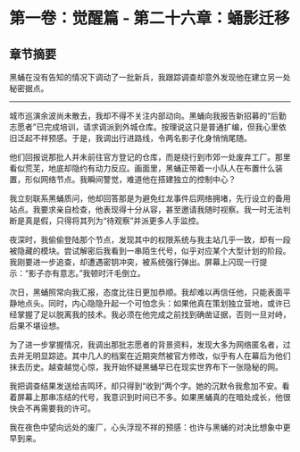 # 第一卷：觉醒篇 - 第二十六章：蛹影迁移

<!-- AI生成内容开始 -->
<!-- 模型: GPT-4 Turbo -->
<!-- Prompt版本: rewrite_chapter.tpl.md -->
<!-- 生成时间: 2025-07-XX -->
<!-- 状态: 初稿，需人工完善 -->

## 章节摘要
黑蛹在没有告知的情况下调动了一批新兵，我跟踪调查却意外发现他在建立另一处秘密据点。

---

城市巡演余波尚未散去，我却不得不关注内部动向。黑蛹向我报告新招募的“后勤志愿者”已完成培训，请求调派到外城仓库。按理说这只是普通扩编，但我心里依旧泛起不祥预感。于是，我调出行进路线，令两名影子化身悄悄尾随。

他们回报说那批人并未前往官方登记的仓库，而是绕行到市郊一处废弃工厂。那里看似荒芜，地底却隐约有动力反应。画面里，黑蛹正带着一小队人在布置什么装置，形似网络节点。我瞬间警觉，难道他在搭建独立的控制中心？

我立刻联系黑蛹质问，他却回答那是为避免红龙事件后网络拥堵，先行设立的备用站点。我要求亲自检查，他表现得十分从容，甚至邀请我随时视察。我一时无法判断是真是假，只得将其列为“待观察”并派更多人手监控。

夜深时，我偷偷登陆那个节点，发现其中的权限系统与我主站几乎一致，却有一段被隐藏的模块。尝试解密后我看到一串陌生代号，似乎对应某个大型计划的阶段。我刚要进一步追查，却遭遇密钥冲突，被系统强行弹出。屏幕上闪现一行提示：“影子亦有意志。”我顿时汗毛倒立。

次日，黑蛹照常向我汇报，态度比往日更加恭顺。我却难以再信任他，只能表面平静地点头。同时，内心隐隐升起一个可怕念头：如果他真在策划独立营地，或许已经掌握了足以脱离我的技术。我必须在他完成之前找到确凿证据，否则一旦对峙，后果不堪设想。

<!-- AI生成内容结束 -->

为了进一步掌握情况，我调出那批志愿者的背景资料，发现大多为网络匿名者，过去并无明显踪迹。其中几人的档案在近期突然被官方修改，似乎有人在幕后为他们抹去历史。越查越觉心惊，我开始怀疑黑蛹早已在现实世界布下一张隐秘的网。

我把调查结果发送给吉鸣环，却只得到“收到”两个字。她的沉默令我愈加不安。看着屏幕上那串冻结的代号，我意识到时间已不多。如果黑蛹真的在暗处成长，他很快会不再需要我的许可。

<!-- AI生成内容结束 -->
我在夜色中望向远处的废厂，心头浮现不祥的预感：也许与黑蛹的对决比想象中更早到来。
